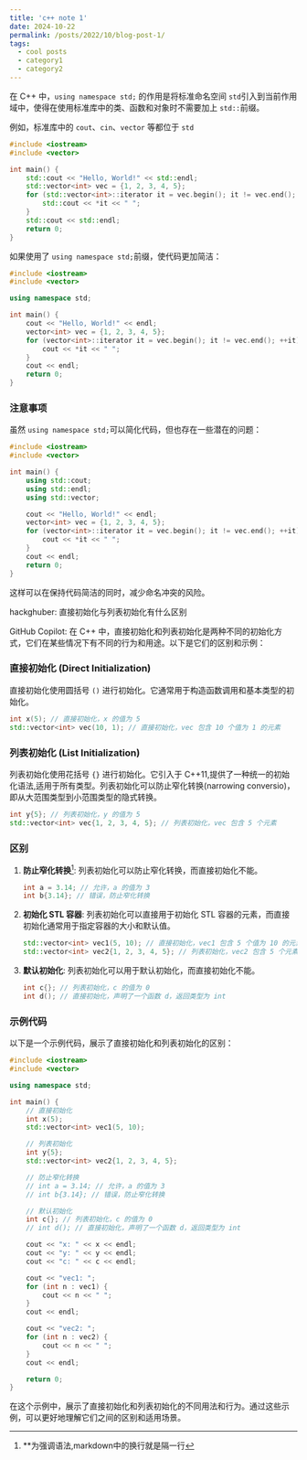 ```yaml
---
title: 'c++ note 1'
date: 2024-10-22
permalink: /posts/2022/10/blog-post-1/
tags:
  - cool posts
  - category1
  - category2
---
```


在 C++ 中，`using namespace std;` 的作用是将标准命名空间 `std`引入到当前作用域中，使得在使用标准库中的类、函数和对象时不需要加上 
`std::`前缀。

例如，标准库中的 `cout`、`cin`、`vector` 等都位于 `std`

```cpp
#include <iostream>
#include <vector>

int main() {
    std::cout << "Hello, World!" << std::endl;
    std::vector<int> vec = {1, 2, 3, 4, 5};
    for (std::vector<int>::iterator it = vec.begin(); it != vec.end(); ++it) {
        std::cout << *it << " ";
    }
    std::cout << std::endl;
    return 0;
}
```

如果使用了 `using namespace std;`前缀，使代码更加简洁：

```cpp
#include <iostream>
#include <vector>

using namespace std;

int main() {
    cout << "Hello, World!" << endl;
    vector<int> vec = {1, 2, 3, 4, 5};
    for (vector<int>::iterator it = vec.begin(); it != vec.end(); ++it) {
        cout << *it << " ";
    }
    cout << endl;
    return 0;
}
```

### 注意事项
虽然 `using namespace std;`可以简化代码，但也存在一些潜在的问题：
```cpp
#include <iostream>
#include <vector>

int main() {
    using std::cout;
    using std::endl;
    using std::vector;

    cout << "Hello, World!" << endl;
    vector<int> vec = {1, 2, 3, 4, 5};
    for (vector<int>::iterator it = vec.begin(); it != vec.end(); ++it) {
        cout << *it << " ";
    }
    cout << endl;
    return 0;
}
```

这样可以在保持代码简洁的同时，减少命名冲突的风险。

hackghuber: 直接初始化与列表初始化有什么区别

GitHub Copilot: 在 C++ 中，直接初始化和列表初始化是两种不同的初始化方式，它们在某些情况下有不同的行为和用途。以下是它们的区别和示例：

### 直接初始化 (Direct Initialization)

直接初始化使用圆括号 `()` 进行初始化。它通常用于构造函数调用和基本类型的初始化。

```cpp
int x(5); // 直接初始化，x 的值为 5
std::vector<int> vec(10, 1); // 直接初始化，vec 包含 10 个值为 1 的元素
```

### 列表初始化 (List Initialization)

列表初始化使用花括号 `{}` 进行初始化。它引入于 C++11,提供了一种统一的初始化语法,适用于所有类型。列表初始化可以防止窄化转换(narrowing conversio)，即从大范围类型到小范围类型的隐式转换。

```cpp
int y{5}; // 列表初始化，y 的值为 5
std::vector<int> vec{1, 2, 3, 4, 5}; // 列表初始化，vec 包含 5 个元素
```

### 区别

1. **防止窄化转换**[^1]:
   列表初始化可以防止窄化转换，而直接初始化不能。

   ```cpp
   int a = 3.14; // 允许，a 的值为 3
   int b{3.14}; // 错误，防止窄化转换
   ```
[^1]: **为强调语法,markdown中的换行就是隔一行
2. **初始化 STL 容器**:
   列表初始化可以直接用于初始化 STL 容器的元素，而直接初始化通常用于指定容器的大小和默认值。

   ```cpp
   std::vector<int> vec1(5, 10); // 直接初始化，vec1 包含 5 个值为 10 的元素
   std::vector<int> vec2{1, 2, 3, 4, 5}; // 列表初始化，vec2 包含 5 个元素
   ```

3. **默认初始化**:
   列表初始化可以用于默认初始化，而直接初始化不能。

   ```cpp
   int c{}; // 列表初始化，c 的值为 0
   int d(); // 直接初始化，声明了一个函数 d，返回类型为 int
   ```

### 示例代码

以下是一个示例代码，展示了直接初始化和列表初始化的区别：

```cpp
#include <iostream>
#include <vector>

using namespace std;

int main() {
    // 直接初始化
    int x(5);
    std::vector<int> vec1(5, 10);

    // 列表初始化
    int y{5};
    std::vector<int> vec2{1, 2, 3, 4, 5};

    // 防止窄化转换
    // int a = 3.14; // 允许，a 的值为 3
    // int b{3.14}; // 错误，防止窄化转换

    // 默认初始化
    int c{}; // 列表初始化，c 的值为 0
    // int d(); // 直接初始化，声明了一个函数 d，返回类型为 int

    cout << "x: " << x << endl;
    cout << "y: " << y << endl;
    cout << "c: " << c << endl;

    cout << "vec1: ";
    for (int n : vec1) {
        cout << n << " ";
    }
    cout << endl;

    cout << "vec2: ";
    for (int n : vec2) {
        cout << n << " ";
    }
    cout << endl;

    return 0;
}
```

在这个示例中，展示了直接初始化和列表初始化的不同用法和行为。通过这些示例，可以更好地理解它们之间的区别和适用场景。
